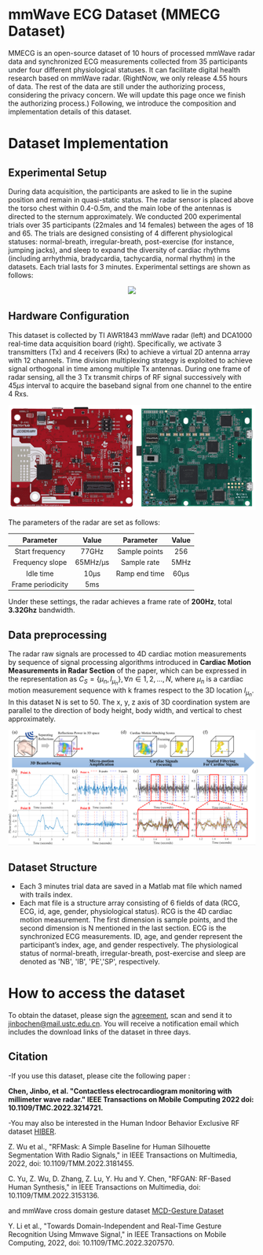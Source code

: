 # mmWave ECG Dataset (MMECG Dataset)
MMECG is an open-source dataset of 10 hours of processed mmWave radar data and synchronized ECG measurements collected from 35 participants under four different physiological statuses. It can facilitate digital health research based on mmWave radar. (RightNow, we only release 4.55 hours of data. The rest of the data are still under the authorizing process, considering the privacy concern. We will update this page once we finish the authorizing process.) Following, we introduce the composition and implementation details of this dataset. 


# Dataset Implementation
## Experimental Setup
During data acquisition, the participants are asked to lie in the supine position and remain in quasi-static status. The radar sensor is placed above the torso chest within 0.4-0.5m, and the main lobe of the antennas is directed to the sternum approximately. We conducted 200 experimental trials over 35 participants (22males and 14 females) between the ages of 18 and 65. The trials are designed consisting of 4 different physiological statuses:  normal-breath, irregular-breath, post-exercise (for instance, jumping jacks), and sleep to expand the diversity of cardiac rhythms (including arrhythmia, bradycardia, tachycardia, normal rhythm) in the datasets. Each trial lasts for 3 minutes.
Experimental settings are shown as follows:
<div align=center>
    <img src='[images/statistic.jpg](https://github.com/jinbochen0823/RCG2ECG/blob/af7a37891caa07e4640241334d77a2c2aedc7a57/expsettings.png)', width = "40%">
</div>


## Hardware Configuration
This dataset is collected by TI AWR1843 mmWave radar (left) and DCA1000 real-time data acquisition board (right). Specifically, we activate 3 transmitters (Tx) and 4 receivers (Rx) to achieve a virtual 2D antenna array with 12 channels. Time division multiplexing strategy is exploited to achieve signal orthogonal in time among multiple Tx antennas. During one frame of radar sensing, all the 3 Tx transmit chirps of RF signal successively with $45\mu s$ interval to acquire the baseband signal from one channel to the entire 4 Rxs. 

![dca](https://github.com/jinbochen0823/RCG2ECG/blob/af7a37891caa07e4640241334d77a2c2aedc7a57/awr1843dca1000.png)

The parameters of the radar are set as follows:

Parameter|Value|Parameter|Value
:--:|:--:|:--:|:--:
Start frequency|77GHz|Sample points |256
Frequency slope|65MHz/µs|Sample rate |5MHz
Idle time |10µs| Ramp end time |60µs
Frame periodicity |5ms

Under these settings, the radar achieves a frame rate of **200Hz**, total **3.32Ghz** bandwidth.

## Data preprocessing
The radar raw signals are processed to 4D cardiac motion measurements by sequence of signal processing algorithms introduced in **Cardiac Motion Measurements in Radar Section** of the paper, which can be expressed in the representation as $C_{S} = \{\mu_{n},l_{\mu_{n}}\}, \forall n \in 1,2,...,N$, where $\mu_{n}$ is a cardiac motion measurement sequence with k frames respect to the 3D location $l_{\mu_{n}}$. In this dataset N is set to 50. The x, y, z axis of 3D coordination system are parallel to the direction of body height, body width, and vertical to chest approximately.


![sp](https://github.com/jinbochen0823/RCG2ECG/blob/6fac444dc0af4307f1b05089e6ba14faa2740623/sigprocess.png)
## Dataset Structure
- Each 3 minutes trial data are saved in a Matlab mat file which named with trails index.
- Each mat file is a structure array consisting of 6 fields of data (RCG, ECG, id, age, gender, physiological status).  RCG is the 4D cardiac motion measurement. The first dimension is sample points, and the second dimension is N mentioned in the last section. ECG is the synchronized ECG measurements. ID, age, and gender represent the participant’s index, age, and gender respectively. The physiological status of normal-breath, irregular-breath, post-exercise and sleep are denoted as 'NB', 'IB', 'PE','SP', respectively.


# How to access the dataset
To obtain the dataset, please sign the [agreement](datasetAgreement.pdf), scan and send it to jinbochen@mail.ustc.edu.cn. You will receive a notification email which includes the download links of the dataset in three days.

## Citation
-If you use this dataset, please cite the following paper :

**Chen, Jinbo, et al. "Contactless electrocardiogram monitoring with millimeter wave radar." IEEE Transactions on Mobile Computing 2022 doi: 10.1109/TMC.2022.3214721.**

-You may also be interested in the Human Indoor Behavior Exclusive RF dataset [HIBER](https://github.com/wuzhiwyyx/HIBER/tree/master).

Z. Wu et al., "RFMask: A Simple Baseline for Human Silhouette Segmentation With Radio Signals," in IEEE Transactions on Multimedia, 2022, doi: 10.1109/TMM.2022.3181455.

C. Yu, Z. Wu, D. Zhang, Z. Lu, Y. Hu and Y. Chen, "RFGAN: RF-Based Human Synthesis," in IEEE Transactions on Multimedia, doi: 10.1109/TMM.2022.3153136.

and mmWave cross domain gesture dataset [MCD-Gesture Dataset](https://github.com/DI-HGR/cross_domain_gesture_dataset)

Y. Li et al., "Towards Domain-Independent and Real-Time Gesture Recognition Using Mmwave Signal," in IEEE Transactions on Mobile Computing, 2022, doi: 10.1109/TMC.2022.3207570.
